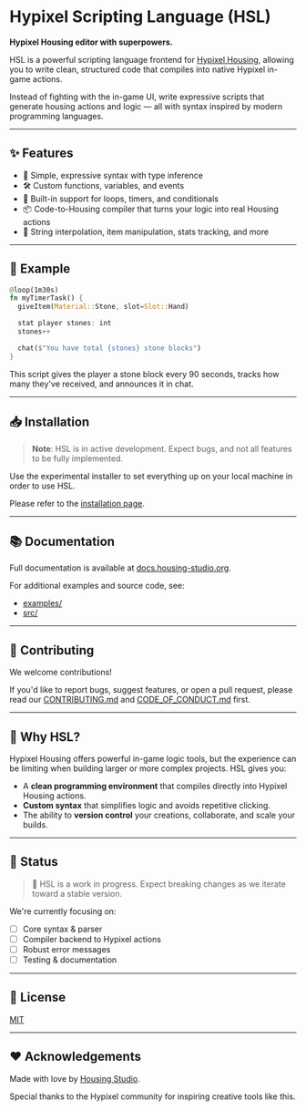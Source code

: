 # Hypixel Scripting Language (HSL)

**Hypixel Housing editor with superpowers.**

HSL is a powerful scripting language frontend for [Hypixel Housing](https://hypixel.fandom.com/wiki/Housing), allowing you to write clean, structured code that compiles into native Hypixel in-game actions.

Instead of fighting with the in-game UI, write expressive scripts that generate housing actions and logic — all with syntax inspired by modern programming languages.

---

## ✨ Features

- 🧠 Simple, expressive syntax with type inference
- 🛠️ Custom functions, variables, and events
- 🔁 Built-in support for loops, timers, and conditionals
- 📦 Code-to-Housing compiler that turns your logic into real Housing actions
- 💬 String interpolation, item manipulation, stats tracking, and more

---

## 🚀 Example

```rust
@loop(1m30s)
fn myTimerTask() {
  giveItem(Material::Stone, slot=Slot::Hand)

  stat player stones: int
  stones++

  chat($"You have total {stones} stone blocks")
}
```

This script gives the player a stone block every 90 seconds, tracks how many they've received, and announces it in chat.

---

## 📥 Installation

> **Note**: HSL is in active development. Expect bugs, and not all features to be fully implemented.

Use the experimental installer to set everything up on your local machine in order to use HSL.

Please refer to the [installation page](https://docs.housing-studio.org/documentation/getting-started/installer).

---

## 📚 Documentation

Full documentation is available at [docs.housing-studio.org](https://docs.housing-studio.org/).

For additional examples and source code, see:

- [examples/](https://github.com/housing-studio/hsl/tree/master/examples)
- [src/](https://github.com/housing-studio/hsl/tree/master/src/main)
---

## 🤝 Contributing

We welcome contributions!

If you'd like to report bugs, suggest features, or open a pull request, please read our [CONTRIBUTING.md](./CONTRIBUTING.md) and [CODE_OF_CONDUCT.md](./CODE_OF_CONDUCT.md) first.

---

## 🧠 Why HSL?

Hypixel Housing offers powerful in-game logic tools, but the experience can be limiting when building larger or more complex projects. HSL gives you:

- A **clean programming environment** that compiles directly into Hypixel Housing actions.
- **Custom syntax** that simplifies logic and avoids repetitive clicking.
- The ability to **version control** your creations, collaborate, and scale your builds.

---

## 📌 Status

> 🚧 HSL is a work in progress. Expect breaking changes as we iterate toward a stable version.

We're currently focusing on:

- [ ] Core syntax & parser
- [ ] Compiler backend to Hypixel actions
- [ ] Robust error messages
- [ ] Testing & documentation

---

## 📄 License

[MIT](./LICENSE)

---

## ❤️ Acknowledgements

Made with love by [Housing Studio](https://github.com/housing-studio).

Special thanks to the Hypixel community for inspiring creative tools like this.
